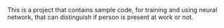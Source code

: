 This is a project that contains sample code, for training and using neural network, that can distinguish if person is present at work or not.
